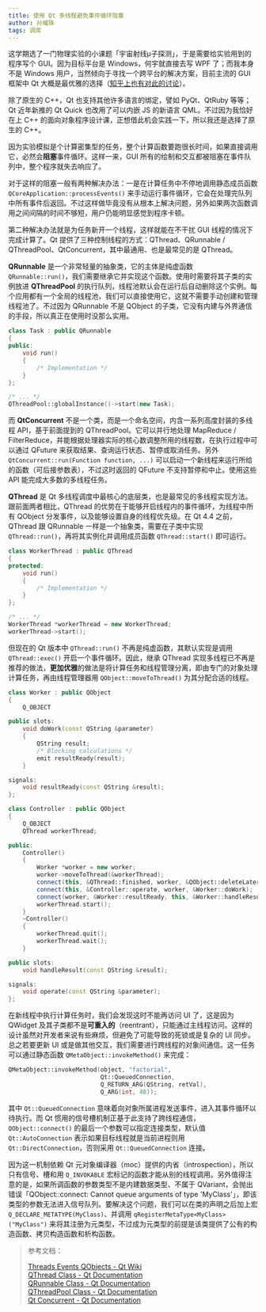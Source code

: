 ```yaml
---
title: 使用 Qt 多线程避免事件循环阻塞
author: 孙耀珠
tags: 调库
---
```


这学期选了一门物理实验的小课题「宇宙射线μ子探测」，于是需要给实验用到的程序写个 GUI。因为目标平台是 Windows，何宇就直接去写 WPF 了；而我本身不是 Windows 用户，当然倾向于寻找一个跨平台的解决方案，目前主流的 GUI 框架中 Qt 大概是最优雅的选择（[知乎上也有对此的讨论](http://www.zhihu.com/question/23480014)）。

除了原生的 C++，Qt 也支持其他许多语言的绑定，譬如 PyQt、QtRuby 等等；Qt 近年新推的 Qt Quick 也改用了可以内嵌 JS 的新语言 QML。不过因为我恰好在上 C++ 的面向对象程序设计课，正想借此机会实践一下，所以我还是选择了原生的 C++。

因为实验模拟是个计算密集型的任务，整个计算函数要跑很长时间，如果直接调用它，必然会**阻塞**事件循环。这样一来，GUI 所有的绘制和交互都被阻塞在事件队列中，整个程序就失去响应了。

<!--more-->

对于这样的阻塞一般有两种解决办法：一是在计算任务中不停地调用静态成员函数 `QCoreApplication::processEvents()` 来手动运行事件循环，它会在处理完队列中所有事件后返回。不过这样做毕竟没有从根本上解决问题，另外如果两次函数调用之间间隔的时间不够短，用户仍能明显感觉到程序卡顿。

第二种解决办法就是为任务新开一个线程，这样就能在不干扰 GUI 线程的情况下完成计算了。Qt 提供了三种控制线程的方式：QThread、QRunnable / QThreadPool、QtConcurrent，其中最通用、也是最常见的是 QThread。

**QRunnable** 是一个非常轻量的抽象类，它的主体是纯虚函数 `QRunnable::run()`，我们需要继承它并实现这个函数。使用时需要将其子类的实例放进 **QThreadPool** 的执行队列，线程池默认会在运行后自动删除这个实例。每个应用都有一个全局的线程池，我们可以直接使用它，这就不需要手动创建和管理线程池了。不过因为 QRunnable 不是 QObject 的子类，它没有内建与外界通信的手段，所以真正在使用时没那么实用。

```cpp
class Task : public QRunnable
{
public:
    void run()
    {
        /* Implementation */
    }
};

/* ... */
QThreadPool::globalInstance()->start(new Task);
```

而 **QtConcurrent** 不是一个类，而是一个命名空间，内含一系列高度封装的多线程 API，基于前面提到的 QThreadPool。它可以并行地处理 MapReduce / FilterReduce，并能根据处理器实际的核心数调整所用的线程数，在执行过程中可以通过 QFuture 来获取结果、查询运行状态、暂停或取消任务。另外 `QtConcurrent::run(Function function, ...)` 可以启动一个新线程来运行所给的函数（可后接参数表），不过这时返回的 QFuture 不支持暂停和中止。使用这些 API 能完成大多数的多线程任务。

**QThread** 是 Qt 多线程调度中最核心的底层类，也是最常见的多线程实现方法。跟前面两者相比，QThread 的优势在于能够开启线程内的事件循环，为线程中所有 QObject 分发事件，以及能够设置自身的线程优先级。在 Qt 4.4 之前，QThread 跟 QRunnable 一样是一个抽象类，需要在子类中实现 `QThread::run()`，再将其实例化并调用成员函数 `QThread::start()` 即可运行。

```cpp
class WorkerThread : public QThread
{
protected:
    void run()
    {
        /* Implementation */
    }
};

/* ... */
WorkerThread *workerThread = new WorkerThread;
workerThread->start();
```

但现在的 Qt 版本中 `QThread::run()` 不再是纯虚函数，其默认实现是调用 `QThread::exec()` 开启一个事件循环。因此，继承 QThread 实现多线程已不再是推荐的做法，**更加优雅**的做法是将计算任务和线程管理分离，即由专门的对象处理计算任务，再由线程管理器用 `QObject::moveToThread()` 为其分配合适的线程。

```cpp
class Worker : public QObject
{
    Q_OBJECT

public slots:
    void doWork(const QString &parameter)
    {
        QString result;
        /* Blocking calculations */
        emit resultReady(result);
    }

signals:
    void resultReady(const QString &result);
};
```

```cpp
class Controller : public QObject
{
    Q_OBJECT
    QThread workerThread;

public:
    Controller()
    {
        Worker *worker = new worker;
        worker->moveToThread(&workerThread);
        connect(this, &QThread::finished, worker, &QObject::deleteLater);
        connect(this, &Controller::operate, worker, &Worker::doWork);
        connect(worker, &Worker::resultReady, this, &Worker::handleResult);
        workerThread.start();
    }
    ~Controller()
    {
        workerThread.quit();
        workerThread.wait();
    }

public slots:
    void handleResult(const QString &result);

signals:
    void operate(const QString &parameter);
};
```

在新线程中执行计算任务时，我们会发现这时不能再访问 UI 了，这是因为 QWidget 及其子类都不是**可重入的**（reentrant），只能通过主线程访问。这样的设计虽然对开发者来说有些麻烦，但避免了可能导致的死锁或是复杂的 UI 同步。总之若要更新 UI 或是做其他交互，我们需要进行跨线程的对象间通信。这一任务可以通过静态函数 `QMetaObject::invokeMethod()` 来完成：

```cpp
QMetaObject::invokeMethod(object, "factorial",
                          Qt::QueuedConnection,
                          Q_RETURN_ARG(QString, retVal),
                          Q_ARG(int, 48));
```

其中 `Qt::QueuedConnection` 意味着向对象所属进程发送事件，进入其事件循环以待执行。而 Qt 惯用的信号槽机制正基于此支持了跨线程通信，`QObject::connect()` 的最后一个参数可以指定连接类型，默认值 `Qt::AutoConnection` 表示如果目标线程就是当前进程则用 `Qt::DirectConnection`，否则采用 `Qt::QueuedConnection` 连接。

因为这一机制依赖 Qt 元对象编译器（moc）提供的内省（introspection），所以只有信号、槽和用 `Q_INVOKABLE` 宏标记的函数才能从别的线程调用。另外值得注意的是，如果所调函数的参数类型不是内建数据类型、不属于 QVariant，会抛出错误「QObject::connect: Cannot queue arguments of type 'MyClass'」，即该类型的参数无法进入信号队列。要解决这个问题，我们可以在类的声明之后加上宏 `Q_DECLARE_METATYPE(MyClass)`、并调用 `qRegisterMetaType<MyClass>("MyClass")` 来将其注册为元类型，不过成为元类型的前提是该类提供了公有的构造函数、拷贝构造函数和析构函数。

> 参考文档：
> 
> [Threads Events QObjects - Qt Wiki](http://wiki.qt.io/Threads_Events_QObjects)  
> [QThread Class - Qt Documentation](http://doc.qt.io/qt-5/qthread.html)  
> [QRunnable Class - Qt Documentation](http://doc.qt.io/qt-5/qrunnable.html)  
> [QThreadPool Class - Qt Documentation](http://doc.qt.io/qt-5/qthreadpool.html)  
> [Qt Concurrent - Qt Documentation](http://doc.qt.io/qt-5/qtconcurrent-index.html)

